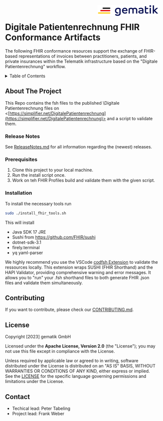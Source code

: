 <img align="right" width="200" height="37" src="Gematik_Logo_Flag.png"/> <br/>
  
# Digitale Patientenrechnung FHIR Conformance Artifacts 

The following FHIR conformance resources support the exchange of FHIR-based representations of invoices between practitioners, patients, and private insurances within the Telematik infrastructure based on the "Digitale Patientenrechnung" workflow.
 
<details>
  <summary>Table of Contents</summary>
  <ol>
    <li>
      <a href="#about-the-project">About The Project</a>
       <ul>
        <li><a href="#release-notes">Release Notes</a></li>
      </ul>     
    </li>
    <li>
      <a href="#getting-started">Getting Started</a>
      <ul>
        <li><a href="#prerequisites">Prerequisites</a></li>
        <li><a href="#installation">Installation</a></li>
      </ul>
    </li>
    <li><a href="#usage">Usage</a></li>
    <li><a href="#contributing">Contributing</a></li>
    <li><a href="#license">License</a></li>
    <li><a href="#contact">Contact</a></li>
  </ol>
</details>


## About The Project  
This Repo contains the fsh files to the published \Digitale Patientenrechnung files on <[https://simplifier.net/DigitalePatientenrechnung](https://simplifier.net/DigitalePatientenrechnung)> and a script to validate them.
 
### Release Notes
See [ReleaseNotes.md](./ReleaseNotes.md) for all information regarding the (newest) releases.
  
### Prerequisites
1. Clone this project to your local machine.
2. Run the install script once.
3. Work on teh FHIR Profiles build and validate them with the given script.
 
### Installation
To install the necessary tools run

```bash
sudo ./install_fhir_tools.sh
```

This will install

- Java SDK 17 JRE
- Sushi from <https://github.com/FHIR/sushi>
- dotnet-sdk-3.1
- firely.terminal
- yq yaml-parser

We highly recommend you use the VSCode [codfsh Extension](https://marketplace.visualstudio.com/items?itemName=gematikde.codfsh) to validate the ressources locally. 
This extension wraps SUSHI (FHIR Shorthand) and the HAPI Validator, providing comprehensive warning and error messages. It allows you to "run" your .fsh shorthand files to both generate FHIR .json files and validate them simultaneously.
 
## Contributing
If you want to contribute, please check our [CONTRIBUTING.md](./CONTRIBUTING.md).
 
## License
 
Copyright [2023] gematik GmbH
 
Licensed under the **Apache License, Version 2.0** (the "License"); you may not use this file except in compliance with the License.
 
Unless required by applicable law or agreed to in writing, software distributed under the License is distributed on an "AS IS" BASIS, WITHOUT WARRANTIES OR CONDITIONS OF ANY KIND, either express or implied. See the [LICENSE](./LICENSE) for the specific language governing permissions and limitations under the License.
 
## Contact
- Techical lead: Peter Tabeling
- Project lead: Frank Weber 
